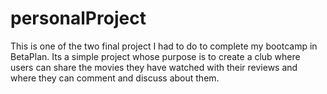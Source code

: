 # personalProject
This is one of the two final project I had to do to complete my bootcamp in BetaPlan. Its a simple project whose purpose is to create a club where users can share the movies they have watched with their reviews and where they can comment and discuss about them.
